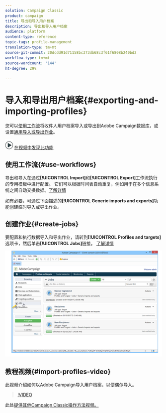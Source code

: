 ```yaml
---
solution: Campaign Classic
product: campaign
title: 导出和导入用户档案
description: 导出和导入用户档案
audience: platform
content-type: reference
topic-tags: profile-management
translation-type: tm+mt
source-git-commit: 20dcdd91d71158bc373db68c3f61f6808b240bd2
workflow-type: tm+mt
source-wordcount: '144'
ht-degree: 29%

---
```



# 导入和导出用户档案{#exporting-and-importing-profiles}

您可以[使用工作流](#use-workflows)将收件人用户档案导入或导出到Adobe Campaign数据库，或设置[通用导入或导出作业](#create-jobs)。

![](assets/do-not-localize/how-to-video.png) [在视频中发现此功能](#import-profiles-video)

## 使用工作流{#use-workflows}

导出和导入在通过&#x200B;**[!UICONTROL Import]**&#x200B;和&#x200B;**[!UICONTROL Export]**&#x200B;工作流执行的专用模板中进行配置。 它们可以根据时间表自动重复，例如用于在多个信息系统之间自动交换数据。[了解详情](../../workflow/using/importing-data.md#best-practices-when-importing-data)

如有必要，可通过下面描述的&#x200B;**[!UICONTROL Generic imports and exports]**&#x200B;功能创建临时导入或导出作业。

## 创建作业{#create-jobs}

要配置和执行数据导入和导出作业，请转到&#x200B;**[!UICONTROL Profiles and targets]**&#x200B;选项卡，然后单击&#x200B;**[!UICONTROL Jobs]**&#x200B;链接。 [了解详情](../../platform/using/generic-imports-and-exports.md)

![](assets/s_ncs_user_interface_import_link.png)


## 教程视频{#import-profiles-video}

此视频介绍如何以Adobe Campaign导入用户档案，以便偶尔导入。

>[!VIDEO](https://video.tv.adobe.com/v/25608?quality=12)

此处[提供其他Campaign Classic操作方法视频。](https://experienceleague.adobe.com/docs/campaign-classic-learn/tutorials/overview.html?lang=zh-Hans)